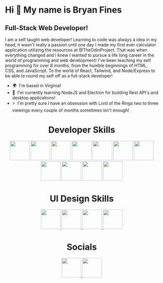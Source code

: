 Hi 👋 My name is Bryan Fines
============================

Full-Stack Web Developer!
-------------------------

I am a self taught web developer! Learning to code was always a idea in my head, it wasn't really a passion until one day I made my first ever calculator application utilizing the resources at @TheOdinProject. That was when everything changed and I knew I wanted to pursue a life long career in the world of programming and web development! I've been teaching my self programming for over 8 months, from the humble beginnings of HTML, CSS, and JavaScript. To the world of React, Tailwind, and Node/Express to be able to round my self off as a full-stack developer!

* 🌍  I'm based in Virginia!
* 🧠  I'm currently learning NodeJS and Electron for building Rest API's and desktop applications!
* ⚡  I'm pretty sure I have an obsession with Lord of the Rings two to three viewings every couple of months sometimes isn't enough!

<h1 align="center">Developer Skills</h1>
<p align="center">
  <a href="#"><img src="https://skillicons.dev/icons?i=js" width="64" height="64" /></a>
  <a href="#"><img src="https://skillicons.dev/icons?i=html" width="64" height="64" /></a>
  <a href="#"><img src="https://skillicons.dev/icons?i=css" width="64" height="64" /></a>
  <a href="#"><img src="https://skillicons.dev/icons?i=tailwind" width="64" height="64" /></a>
  <a href="#"><img src="https://skillicons.dev/icons?i=react" width="64" height="64" /></a>
  <a href="#"><img src="https://skillicons.dev/icons?i=nodejs" width="64" height="64" /></a>
   <a href="#"><img src="https://skillicons.dev/icons?i=mongodb" width="64" height="64" /></a>
  <a href="#"><img src="https://skillicons.dev/icons?i=webpack" width="64" height="64" /></a>
  <a href="#"><img src="https://skillicons.dev/icons?i=jest" width="64" height="64" /></a>
  <a href="#"><img src="https://skillicons.dev/icons?i=git" width="64" height="64" /></a>
  <a href="#"><img src="https://skillicons.dev/icons?i=linux" width="64" height="64" /></a>

</p>

<h1 align="center">UI Design Skills</h1>
<p align="center">
  <a href="#">
    <img src="https://skillicons.dev/icons?i=ae" width="64" height="64" />
    <img src="https://skillicons.dev/icons?i=figma" width="64" height="64" />
    <img src="https://skillicons.dev/icons?i=ai" width="64" height="64" />
    <img src="https://skillicons.dev/icons?i=xd" width="64" height="64" />
  </a>
</p>

<h1 align="center">Socials</h1>
<p align="center">
  <a href="https://www.linkedin.com/in/bryan-fines-a44384270/" target="_blank" rel="noreferrer">
    <img src="https://skillicons.dev/icons?i=linkedin" width="64" height="64" />
  </a>
  <a href="https://www.github.com/BryanF1nes" target="_blank" rel="noreferrer">
    <img src="https://skillicons.dev/icons?i=github" width="64" height="64" />
  </a>
</p>
